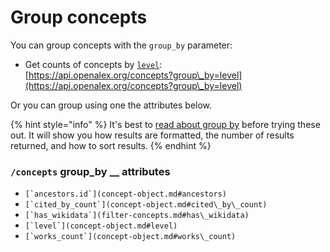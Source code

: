 # Group concepts

You can group concepts with the `group_by` parameter:

* Get counts of concepts by [`level`](concept-object.md#level):\
  [https://api.openalex.org/concepts?group\_by=level](https://api.openalex.org/concepts?group\_by=level)

Or you can group using one the attributes below.

{% hint style="info" %}
It's best to [read about group by](../../how-to-use-the-api/get-groups-of-entities.md) before trying these out. It will show you how results are formatted, the number of results returned, and how to sort results.
{% endhint %}

### `/concepts` group\_by __ attributes

* ``[`ancestors.id`](concept-object.md#ancestors)``
* ``[`cited_by_count`](concept-object.md#cited\_by\_count)``
* ``[`has_wikidata`](filter-concepts.md#has\_wikidata)``
* ``[`level`](concept-object.md#level)``
* ``[`works_count`](concept-object.md#works\_count)``
